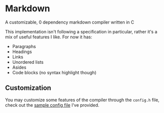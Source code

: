 # Markdown

A customizable, 0 dependency markdown compiler written in C

This implementation isn't following a specification in particular, rather it's a mix of useful features I like. For now it has:

- Paragraphs
- Headings
- Links
- Unordered lists
- Asides
- Code blocks (no syntax highlight though)

## Customization

You may customize some features of the compiler through the `config.h` file, check out the [sample config file](./config.def.h) I've provided.
